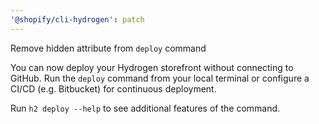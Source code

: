 ```yaml
---
'@shopify/cli-hydrogen': patch
---
```


Remove hidden attribute from `deploy` command

You can now deploy your Hydrogen storefront without connecting to GitHub. Run the `deploy` command from your local terminal or configure a CI/CD (e.g. Bitbucket) for continuous deployment.

Run `h2 deploy --help` to see additional features of the command.
